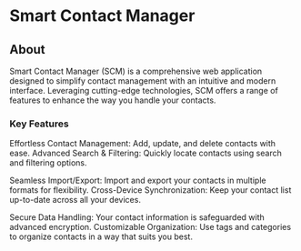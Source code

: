 #  Smart Contact Manager
## About
 Smart Contact Manager (SCM) is a comprehensive web application designed to simplify contact management with an intuitive and modern interface. Leveraging cutting-edge technologies, SCM offers a range of features to enhance the way you handle your contacts.

### **Key Features**<br>

Effortless Contact Management: Add, update, and delete contacts with ease.
Advanced Search & Filtering: Quickly locate contacts using search and filtering options.

Seamless Import/Export: Import and export your contacts in multiple formats for flexibility.
Cross-Device Synchronization: Keep your contact list up-to-date across all your devices.

Secure Data Handling: Your contact information is safeguarded with advanced encryption.
Customizable Organization: Use tags and categories to organize contacts in a way that suits you best.
